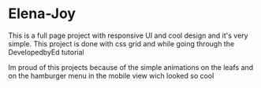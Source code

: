 # Elena-Joy
This is a full page project with responsive UI and cool design and it's very simple. This project is done with css grid and while going through the DevelopedbyEd tutorial


Im proud of this projects because of the simple animations on the leafs and on the hamburger menu in the mobile view wich looked so cool
